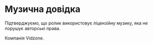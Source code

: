 # Музична довідка

Підтверджуємо, що ролик використовує ліцензійну музику, яка не порушує авторські права.

Компанія Vidzone.
